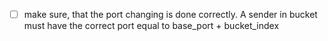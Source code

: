 * [ ] make sure, that the port changing is done correctly. A sender in bucket must have the correct port equal to base_port + bucket_index